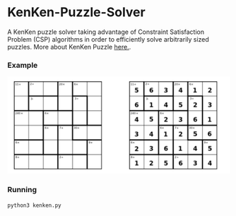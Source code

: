 # KenKen-Puzzle-Solver

A KenKen puzzle solver taking advantage of Constraint Satisfaction Problem (CSP) algorithms in order to efficiently solve arbitrarily sized puzzles. More about KenKen Puzzle [here.](https://en.wikipedia.org/wiki/KenKen).

### Example
![alt text](https://github.com/msiampou/kenken-puzzle-solver/blob/master/kenken.png)

### Running
``` python3 kenken.py ```
